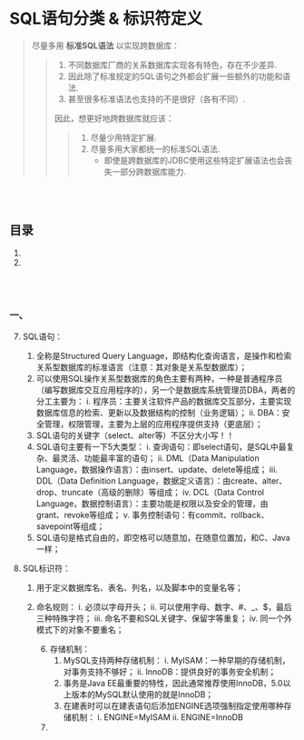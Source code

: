 # SQL语句分类 & 标识符定义
> 尽量多用 **标准SQL语法** 以实现跨数据库：
>
>> 1. 不同数据库厂商的关系数据库实现各有特色，存在不少差异.
>> 2. 因此除了标准规定的SQL语句之外都会扩展一些额外的功能和语法.
>> 3. 甚至很多标准语法也支持的不是很好（各有不同）.
>>
>> 因此，想更好地跨数据库就应该：
>>
>>> 1. 尽量少用特定扩展.
>>> 2. 尽量多用大家都统一的标准SQL语法.
>>>    - 即使是跨数据库的JDBC使用这些特定扩展语法也会丧失一部分跨数据库能力.

<br><br>

## 目录

1. []()
2. []()

<br><br>

### 一、






7. SQL语句：
    1) 全称是Structured Query Language，即结构化查询语言，是操作和检索关系型数据库的标准语言（注意：其对象是关系型数据库）；
    2) 可以使用SQL操作关系型数据库的角色主要有两种，一种是普通程序员（编写数据库交互应用程序的），另一个是数据库系统管理员DBA，两者的分工主要为：
         i. 程序员：主要关注软件产品的数据库交互部分，主要实现数据库信息的检索、更新以及数据结构的控制（业务逻辑）；
         ii. DBA：安全管理，权限管理，主要为上层的应用程序提供支持（更底层）；
    3) SQL语句的关键字（select、alter等）不区分大小写！！
    4) SQL语句主要有一下5大类型：
         i. 查询语句：即select语句，是SQL中最复杂、最灵活、功能最丰富的语句；
         ii. DML（Data Manipulation Language，数据操作语言）：由insert、update、delete等组成；
         iii. DDL（Data Definition Language，数据定义语言）：由create、alter、drop、truncate（高级的删除）等组成；
         iv. DCL（Data Control Language，数据控制语言）：主要功能是权限以及安全的管理，由grant、revoke等组成；
         v. 事务控制语句：有commit、rollback、savepoint等组成；
    5) SQL语句是格式自由的，即空格可以随意加，在随意位置加，和C、Java一样；


8. SQL标识符：
    1) 用于定义数据库名、表名、列名，以及脚本中的变量名等；
    2) 命名规则：
         i. 必须以字母开头；
         ii. 可以使用字母、数字、#、_、$，最后三种特殊字符；
         iii. 命名不要和SQL关键字、保留字等重复；
         iv. 同一个外模式下的对象不要重名；



         6. 存储机制：
             1) MySQL支持两种存储机制：
                  i. MyISAM：一种早期的存储机制，对事务支持不够好；
                  ii. InnoDB：提供良好的事务安全机制；
             2) 事务是Java EE最重要的特性，因此通常推荐使用InnoDB，5.0以上版本的MySQL默认使用的就是InnoDB；
             3) 在建表时可以在建表语句后添加ENGINE选项强制指定使用哪种存储机制：
                  i. ENGINE=MyISAM
                  ii. ENGINE=InnoDB
         3.
